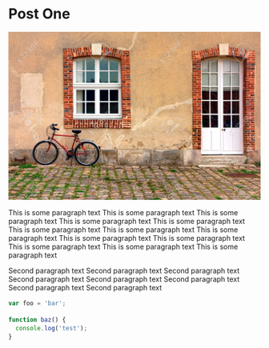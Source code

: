 # Post One

![cover](cover.jpg)

This is some paragraph text This is some paragraph text This is some paragraph text This is some paragraph text This is some paragraph text This is some paragraph text This is some paragraph text This is some paragraph text This is some paragraph text This is some paragraph text This is some paragraph text This is some paragraph text This is some paragraph text

Second paragraph text Second paragraph text Second paragraph text Second paragraph text Second paragraph text Second paragraph text Second paragraph text Second paragraph text

```javascript
var foo = 'bar';

function baz() {
  console.log('test');
}
```